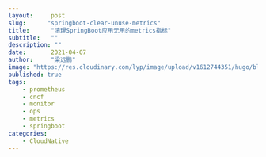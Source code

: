 ```yaml
---
layout:     post 
slug:      "springboot-clear-unuse-metrics"
title:      "清理SpringBoot应用无用的metrics指标"
subtitle:   ""
description: ""
date:       2021-04-07
author:     "梁远鹏"
image: "https://res.cloudinary.com/lyp/image/upload/v1612744351/hugo/blog.github.io/pexels-bruno-cervera-6032877.jpg"
published: true
tags:
    - prometheus
    - cncf
    - monitor
    - ops
    - metrics
    - springboot
categories: 
    - CloudNative
---    
```


# 

